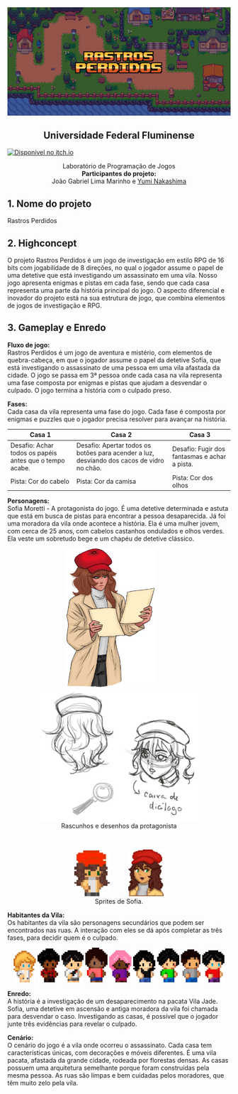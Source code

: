 <img src="./assets/readme/banner.png"/>

<center><b><h2>Universidade Federal Fluminense</h2></b></center>

[![Disponível no itch.io](http://jessemillar.github.io/available-on-itchio-badge/badge-bw.png)](https://joaolima.itch.io/rastros-perdidos)

<center>Laboratório de Programação de Jogos</center> 
<center><b>Participantes do projeto:</b></center>  
<center>João Gabriel Lima Marinho e <a href="https://github.com/lynakashima">Yumi Nakashima</a></center>

## 1. Nome do projeto

Rastros Perdidos

## 2. Highconcept

O projeto Rastros Perdidos é um jogo de investigação em estilo RPG de 16 bits com jogabilidade de 8 direções, no qual o jogador assume o papel de uma detetive que está investigando um assassinato em uma vila. Nosso jogo apresenta enigmas e pistas em cada fase, sendo que cada casa representa uma parte da história principal do jogo. O aspecto diferencial e inovador do projeto está na sua estrutura de jogo, que combina elementos de jogos de investigação e RPG.

## 3. Gameplay e Enredo

**Fluxo de jogo:** \
Rastros Perdidos é um jogo de aventura e mistério, com elementos de quebra-cabeça, em que o jogador assume o papel da detetive Sofia, que está investigando o assassinato de uma pessoa em uma vila afastada da cidade. O jogo se passa em 3ª pessoa onde cada casa na vila representa uma fase composta por enigmas e pistas que ajudam a desvendar o culpado. O jogo termina a história com o culpado preso.

**Fases:**  
Cada casa da vila representa uma fase do jogo. Cada fase é composta por enigmas e puzzles que o jogador precisa resolver para avançar na história.

| Casa 1                                                  | Casa 2                                                                                     | Casa 3                                        |
| ------------------------------------------------------- | ------------------------------------------------------------------------------------------ | --------------------------------------------- |
| Desafio: Achar todos os papéis antes que o tempo acabe. | Desafio: Apertar todos os botões para acender a luz, desviando dos cacos de vidro no chão. | Desafio: Fugir dos fantasmas e achar a pista. |
| Pista: Cor do cabelo                                    | Pista: Cor da camisa                                                                       | Pista: Cor dos olhos                          |

**Personagens:** \
Sofia Moretti - A protagonista do jogo. É uma detetive determinada e astuta que está em busca de pistas para encontrar a pessoa desaparecida. Já foi uma moradora da vila onde acontece a história. Ela é uma mulher jovem, com cerca de 25 anos, com cabelos castanhos ondulados e olhos verdes. Ela veste um sobretudo bege e um chapéu de detetive clássico.

<center>
<img src="./assets/readme/1.png" width="200px" style="margin-right: 30px;"/>
&nbsp;
<img src="./assets/readme/2.png" width="360px"/>
</center>

<center>
Rascunhos e desenhos da protagonista
</center>

&nbsp;

<center>
<img src="./assets/readme/3.png" width="80px" style="margin-right: 30px;"/>
&nbsp;
<img src="./assets/readme/4.png" width="80px"/>
</center>

<center>
Sprites de Sofia.
</center>

**Habitantes da Vila:** \
Os habitantes da vila são personagens secundários que podem ser encontrados nas ruas. A interação com eles se dá após completar as três fases, para decidir quem é o culpado.

<center>
<img src="./assets/readme/NPC/1.png" width="50px"/>
<img src="./assets/readme/NPC/2.png" width="50px"/>
<img src="./assets/readme/NPC/3.png" width="50px"/>
<img src="./assets/readme/NPC/4.png" width="50px"/>
<img src="./assets/readme/NPC/5.png" width="50px"/>
<img src="./assets/readme/NPC/6.png" width="50px"/>
<img src="./assets/readme/NPC/7.png" width="50px"/>
<img src="./assets/readme/NPC/9.png" width="44px"/>
<img src="./assets/readme/NPC/10.png" width="50px"/>
</center>

**Enredo:** \
A história é a investigação de um desaparecimento na pacata Vila Jade. Sofia, uma detetive em ascensão e antiga moradora da vila foi chamada para desvendar o caso. Investigando as casas, é possível que o jogador junte três evidências para revelar o culpado.

**Cenário:** \
O cenário do jogo é a vila onde ocorreu o assassinato. Cada casa tem características únicas, com decorações e móveis diferentes. É uma vila pacata, afastada da grande cidade, rodeada por florestas densas. As casas possuem uma arquitetura semelhante porque foram construídas pela mesma pessoa. As ruas são limpas e bem cuidadas pelos moradores, que têm muito zelo pela vila.
